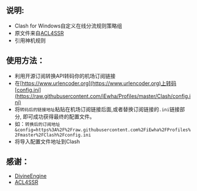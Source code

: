 ## 说明:
- Clash for Windows自定义在线分流规则策略组
- 原文件来自[ACL4SSR](https://github.com/ACL4SSR/ACL4SSR/tree/master/Clash/config)
- 引用神机规则
## 使用方法：
- 利用开源订阅转换API转码你的机场订阅链接
- 在[https://www.urlencoder.org](https://www.urlencoder.org)上转码[config.ini](https://raw.githubusercontent.com/iEwha/Profiles/master/Clash/config.ini)
- 将`转码后的链接地址`粘贴在机场订阅链接后面,或者替换订阅链接的`.ini`链接部分, 即可成功获得最终的配置文件。
- 如：`转换后的订阅地址&config=https%3A%2F%2Fraw.githubusercontent.com%2FiEwha%2FProfiles%2Fmaster%2FClash%2Fconfig.ini`
- 将导入配置文件地址到Clash
## 感谢：
* [DivineEngine](https://github.com/DivineEngine/Profiles/tree/master) 
* [ACL4SSR](https://github.com/ACL4SSR/ACL4SSR/tree/master) 